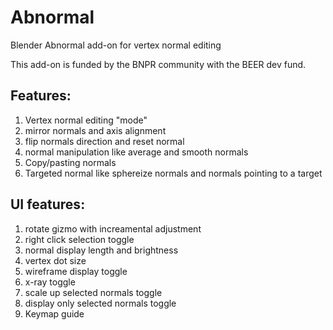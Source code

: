 # Abnormal
Blender Abnormal add-on for vertex normal editing

This add-on is funded by the BNPR community with the BEER dev fund.

## Features:
1. Vertex normal editing "mode"
2. mirror normals and axis alignment
3. flip normals direction and reset normal
4. normal manipulation like average and smooth normals
5. Copy/pasting normals
6. Targeted normal like sphereize normals and normals pointing to a target

## UI features:
1. rotate gizmo with increamental adjustment
2. right click selection toggle
3. normal display length and brightness
4. vertex dot size
5. wireframe display toggle
6. x-ray toggle
7. scale up selected normals toggle
8. display only selected normals toggle
9. Keymap guide
